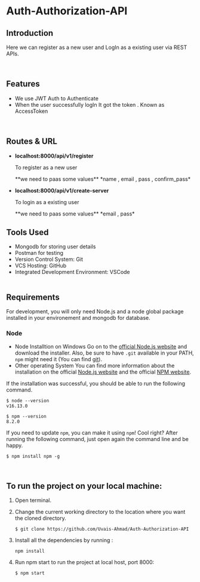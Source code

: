 # Auth-Authorization-API

## Introduction

Here we can register as a new user and LogIn as a existing user via REST APIs.

<br/>

## Features
- We use JWT Auth to Authenticate
- When the user successfully logIn It got the token . Known as AccessToken
 

<br/>


## Routes & URL

- **localhost:8000/api/v1/register**
  <p>To register as a new user</p>
  **we need to paas some values**
  *name , email , pass , confirm_pass*


- **localhost:8000/api/v1/create-server**
  <p>To login as a existing user</p>
  **we need to paas some values**
  *email , pass*
  <br/>

## Tools Used
- Mongodb for storing user details
- Postman for testing
- Version Control System: Git
- VCS Hosting: GitHub
- Integrated Development Environment: VSCode
  <br/>
  <br/>

## Requirements

For development, you will only need Node.js and a node global package installed in your environement and mongodb for database.

### Node

- Node Installtion on Windows
  Go on to the [official Node.js website](https://nodejs.org/en/) and download the installer. Also, be sure to have `.git` available in your PATH,
  `npm` might need it (You can find [git](https://git-scm.com/)).
- Other operating System
  You can find more information about the installation on the official [Node.js website](https://nodejs.org/en/) and the official [NPM website](https://www.npmjs.com/).

If the installation was successful, you should be able to run the following command.

```
$ node --version
v16.13.0

$ npm --version
8.2.0
```

If you need to update `npm`, you can make it using `npm`! Cool right? After running the following command, just open again the command line and be happy.

```
$ npm install npm -g

```

<br/>

## To run the project on your local machine:

1. Open terminal.

2. Change the current working directory to the location where you want the cloned directory.

   ```
   $ git clone https://github.com/Uvais-Ahmad/Auth-Authorization-API

   ```

3. Install all the dependencies by running :

   ```
   npm install

   ```

4. Run npm start to run the project at local host, port 8000:

   ```
   $ npm start

   ```

<br/>
